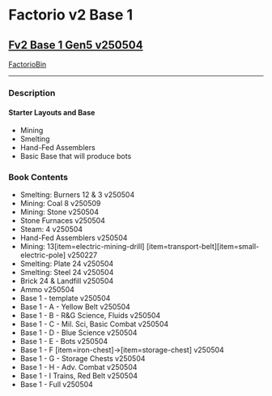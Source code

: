 # Factorio v2 Base 1

## [Fv2 Base 1 Gen5 v250504](https://cdn.factoriobin.com/perma/bp/b/q/bq6tqi-pzqwed/fbin-bq6tqi-0.txt)

[FactorioBin](https://factoriobin.com/post/bq6tqi)

-----

### Description

#### Starter Layouts and Base

- Mining
- Smelting
- Hand-Fed Assemblers
- Basic Base that will produce bots

### Book  Contents

* Smelting: Burners 12 & 3 v250504
* Mining: Coal 8 v250509
* Mining: Stone v250504
* Stone Furnaces v250504
* Steam: 4 v250504
* Hand-Fed Assemblers v250504
* Mining: 13[item=electric-mining-drill] [item=transport-belt][item=small-electric-pole] v250227
* Smelting: Plate 24 v250504
* Smelting: Steel 24 v250504
* Brick 24 & Landfill v250504
* Ammo v250504
* Base 1 - template v250504
* Base 1 - A - Yellow Belt v250504
* Base 1 - B - R&G Science, Fluids v250504
* Base 1 - C - Mil. Sci, Basic Combat v250504
* Base 1 - D - Blue Science v250504
* Base 1 - E - Bots v250504
* Base 1 - F [item=iron-chest]->[item=storage-chest] v250504
* Base 1 - G - Storage Chests v250504
* Base 1 - H - Adv. Combat v250504
* Base 1 - I Trains, Red Belt v250504
* Base 1 - Full v250504
